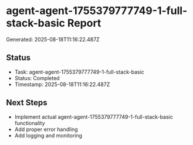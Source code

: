 # agent-agent-1755379777749-1-full-stack-basic Report

Generated: 2025-08-18T11:16:22.487Z

## Status
- Task: agent-agent-1755379777749-1-full-stack-basic
- Status: Completed
- Timestamp: 2025-08-18T11:16:22.487Z

## Next Steps
- Implement actual agent-agent-1755379777749-1-full-stack-basic functionality
- Add proper error handling
- Add logging and monitoring
